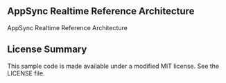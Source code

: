 ## AppSync Realtime Reference Architecture

AppSync Realtime Reference Architecture

## License Summary

This sample code is made available under a modified MIT license. See the LICENSE file.

